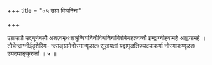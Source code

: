+++
title = "०५ उग्रा विघनिना"

+++

उग्राउग्रौ उद्गूर्णबलौ अतएवमृधःशत्रून्विघनिनौविघनिनाविशेषेणहतवन्तौ इन्द्राग्नीहवामहे आह्वयामहे । तौचेन्द्राग्नीईदृशेस्मि- न्त्सङ्ग्रामेनोस्मान्मृळातः सूखयतां यद्वामृळतिरुपदयाकर्मा नोस्माकम्मृळतः उपदयाङ्कुरुतां ॥ ५ ॥